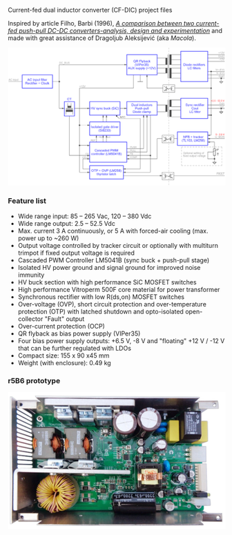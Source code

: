 Current-fed dual inductor converter (CF-DIC) project files

Inspired by article Filho, Barbi (1996), *[A comparison between two current-fed push-pull DC-DC converters-analysis, design and experimentation](https://www.researchgate.net/publication/3673781_A_comparison_between_two_current-fed_push-pull_DC-DC_converters-analysis_design_and_experimentation)* and made with great assistance of Dragoljub Aleksijević (aka *Macola*).

![Block diagram](Images/CF-DIC_block_diagram.png)

### Feature list

* Wide range input: 85 – 265 Vac, 120 – 380 Vdc
* Wide range output: 2.5 – 52.5 Vdc 
* Max. current 3 A continuously, or 5 A with forced-air cooling (max. power up to ~260 W)
* Output voltage controlled by tracker circuit or optionally with multiturn trimpot if fixed output voltage is required
* Cascaded PWM Controller LM5041B (sync buck + push-pull stage)
* Isolated HV power ground and signal ground for improved noise immunity
* HV buck section with high performance SiC MOSFET switches
* High performance Vitroperm 500F core material for power transformer
* Synchronous rectifier with low R(ds,on) MOSFET switches
* Over-voltage (OVP), short circuit protection and over-temperature protection (OTP) with latched shutdown and opto-isolated open-collector "Fault" output
* Over-current protection (OCP)
* QR flyback as bias power supply (VIPer35)
* Four bias power supply outputs: +6.5 V, -8 V and "floating" +12 V / -12 V that can be further regulated with LDOs
* Compact size: 155 x 90 x45 mm
* Weight (with enclosure): 0.49 kg

### r5B6 prototype

![prototype](Images/CF-DIC_r5B6_prototype.jpg)




